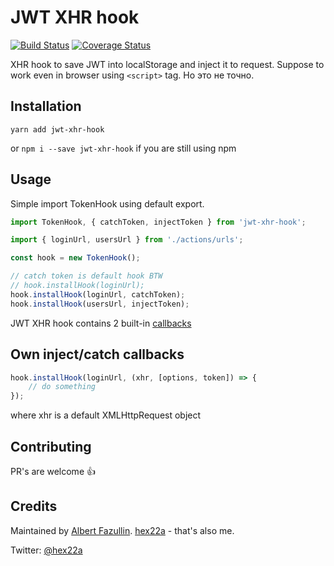 # JWT XHR hook
[![Build Status](https://travis-ci.org/hex22a/jwt-xhr-hook.svg?branch=master)](https://travis-ci.org/hex22a/jwt-xhr-hook)
[![Coverage Status](https://coveralls.io/repos/github/hex22a/jwt-xhr-hook/badge.svg?branch=master)](https://coveralls.io/github/hex22a/jwt-xhr-hook?branch=master)

XHR hook to save JWT into localStorage and inject it to request. Suppose to work even in browser using `<script>` tag. Но это не точно.

## Installation

`yarn add jwt-xhr-hook`

or `npm i --save jwt-xhr-hook` if you are still using npm

## Usage

Simple import TokenHook using default export.

```javascript
import TokenHook, { catchToken, injectToken } from 'jwt-xhr-hook';

import { loginUrl, usersUrl } from './actions/urls';

const hook = new TokenHook();

// catch token is default hook BTW
// hook.installHook(loginUrl);
hook.installHook(loginUrl, catchToken);
hook.installHook(usersUrl, injectToken);
```

JWT XHR hook contains 2 built-in [callbacks](src/hooks.js)

## Own inject/catch callbacks

```javascript
hook.installHook(loginUrl, (xhr, [options, token]) => {
	// do something
});

```

where xhr is a default XMLHttpRequest object

## Contributing
PR's are welcome 👍

## Credits
Maintained by [Albert Fazullin](http://github.com/AlbertFazullin).
[hex22a](http://github.com/hex22a) - that's also me.

Twitter: [@hex22a](https://twitter.com/hex22a)
